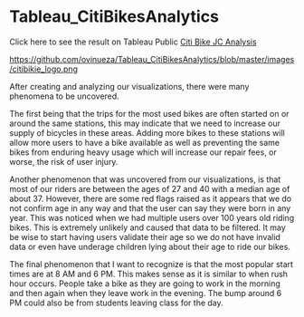 # Tableau_CitiBikesAnalytics

Click here to see the result on Tableau Public 
[Citi Bike JC Analysis](https://public.tableau.com/views/CitiBikeAnalytics_15728476963910/CitiBikeAnalysis?:display_count=y&publish=yes&:origin=viz_share_link)

https://github.com/ovinueza/Tableau_CitiBikesAnalytics/blob/master/images/citibikie_logo.png


After creating and analyzing our visualizations, there were many phenomena to be uncovered.

The first being that the trips for the most used bikes are often started on or around the same stations, this may indicate that we need to increase our supply of bicycles in these areas. Adding more bikes to these stations will allow more users to have a bike available as well as preventing the same bikes from enduring heavy usage which will increase our repair fees, or worse, the risk of user injury.

Another phenomenon that was uncovered from our visualizations, is that most of our riders are between the ages of 27 and 40 with a median age of about 37. However, there are some red flags raised as it appears that we do not confirm age in any way and that the user can say they were born in any year. This was noticed when we had multiple users over 100 years old riding bikes. This is extremely unlikely and caused that data to be filtered. It may be wise to start having users validate their age so we do not have invalid data or even have underage children lying about their age to ride our bikes.

The final phenomenon that I want to recognize is that the most popular start times are at 8 AM and 6 PM. This makes sense as it is similar to when rush hour occurs. People take a bike as they are going to work in the morning and then again when they leave work in the evening. The bump around 6 PM could also be from students leaving class for the day.
